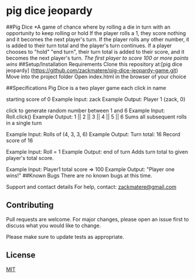 # pig dice jeopardy
##Pig Dice
*A game of chance where by rolling a die in turn with an opportunity to keep rolling or hold If the player rolls a 1, they score nothing and it becomes the next player's turn.
If the player rolls any other number, it is added to their turn total and the player's turn continues.
If a player chooses to "hold" "end turn", their turn total is added to their score, and it becomes the next player's turn. *The first player to score 100 or more points wins*
##Setup/Installation Requirements
Clone this repository at:[pig dice jeopardy]
(https://github.com/zackmatere/pig-dice-jeopardy-game.git)
Move into the project folder
Open index.html in the browser of your choice


##Specifications
Pig Dice is a two player game each click in name

 starting score of 0
Example Input: zack
Example Output: Player 1 {zack, 0}

click to generate random number between 1 and 6
Example Input: Roll.click()
Example Output: 1 || 2 || 3 || 4 || 5 || 6
Sums all subsequent rolls in a single turn

Example Input: Rolls of (4, 3, 3, 6)
Example Output: Turn total: 16
Record score of 16

Example Input: Roll = 1
Example Output: end of turn
Adds turn total to given player's total score.

Example Input: Player1 total score => 100
Example Output: "Player one wins!"
##Known Bugs
There are no known bugs at this time.

Support and contact details
For help, contact:
zackmatere@gmail.com
## Contributing
Pull requests are welcome. For major changes, please open an issue first to discuss what you would like to change.

Please make sure to update tests as appropriate.

## License
[MIT](https://choosealicense.com/licenses/mit/)
